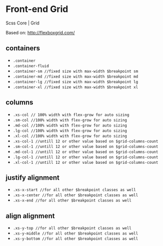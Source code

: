 # Front-end Grid

Scss Core | Grid

Based on: http://flexboxgrid.com/


## containers

* `.container`
* `.container-fluid`
* `.container-sm //fixed size with max-width $breakpoint sm`
* `.container-md //fixed size with max-width $breakpoint md`
* `.container-lg //fixed size with max-width $breakpoint lg`
* `.container-xl //fixed size with max-width $breakpoint xl`

## columns

* `.xs-col // 100% width with flex-grow for auto sizing`
* `.sm-col //100% width with flex-grow for auto sizing`
* `.md-col //100% width with flex-grow for auto sizing`
* `.lg-col //100% width with flex-grow for auto sizing`
* `.xl-col //100% width with flex-grow for auto sizing`
* `.xs-col-1 //untill 12 or other value based on $grid-columns-count`
* `.sm-col-1 //untill 12 or other value based on $grid-columns-count`
* `.md-col-1 //untill 12 or other value based on $grid-columns-count`
* `.lg-col-1 //untill 12 or other value based on $grid-columns-count`
* `.xl-col-1 //untill 12 or other value based on $grid-columns-count`

## justify alignment

* `.xs-x-start //for all other $breakpoint classes as well` 
* `.xs-x-center //for all other $breakpoint classes as well`
* `.xs-x-end //for all other $breakpoint classes as well`

## align alignment

* `.xs-y-top //for all other $breakpoint classes as well` 
* `.xs-y-middle //for all other $breakpoint classes as well`
* `.xs-y-bottom //for all other $breakpoint classes as well`